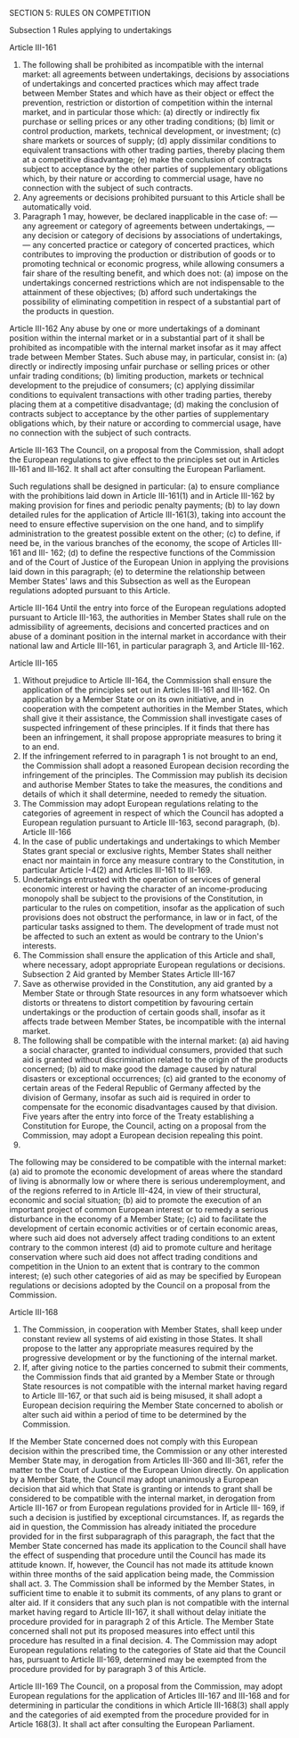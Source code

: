 SECTION 5: RULES ON COMPETITION

Subsection 1
Rules applying to undertakings

Article III-161
1. The following shall be prohibited as incompatible with the internal market: all agreements
between undertakings, decisions by associations of undertakings and concerted practices which may
affect trade between Member States and which have as their object or effect the prevention,
restriction or distortion of competition within the internal market, and in particular those which:
(a) directly or indirectly fix purchase or selling prices or any other trading conditions;
(b) limit or control production, markets, technical development, or investment;
(c) share markets or sources of supply;
(d) apply dissimilar conditions to equivalent transactions with other trading parties, thereby placing
them at a competitive disadvantage;
(e) make the conclusion of contracts subject to acceptance by the other parties of supplementary
obligations which, by their nature or according to commercial usage, have no connection with
the subject of such contracts.
2. Any agreements or decisions prohibited pursuant to this Article shall be automatically void.
3. Paragraph 1 may, however, be declared inapplicable in the case of:
— any agreement or category of agreements between undertakings,
— any decision or category of decisions by associations of undertakings,
— any concerted practice or category of concerted practices,
which contributes to improving the production or distribution of goods or to promoting technical or
economic progress, while allowing consumers a fair share of the resulting benefit, and which does
not:
(a) impose on the undertakings concerned restrictions which are not indispensable to the attainment
of these objectives;
(b) afford such undertakings the possibility of eliminating competition in respect of a substantial part
of the products in question.

Article III-162
Any abuse by one or more undertakings of a dominant position within the internal market or in a
substantial part of it shall be prohibited as incompatible with the internal market insofar as it may
affect trade between Member States.
Such abuse may, in particular, consist in:
(a) directly or indirectly imposing unfair purchase or selling prices or other unfair trading
conditions;
(b) limiting production, markets or technical development to the prejudice of consumers;
(c) applying dissimilar conditions to equivalent transactions with other trading parties, thereby
placing them at a competitive disadvantage;
(d) making the conclusion of contracts subject to acceptance by the other parties of supplementary
obligations which, by their nature or according to commercial usage, have no connection with
the subject of such contracts.

Article III-163
The Council, on a proposal from the Commission, shall adopt the European regulations to give effect
to the principles set out in Articles III‑161 and III‑162. It shall act after consulting the
European Parliament. 

Such regulations shall be designed in particular:
(a) to ensure compliance with the prohibitions laid down in Article III-161(1) and in Article III-162
by making provision for fines and periodic penalty payments;
(b) to lay down detailed rules for the application of Article III-161(3), taking into account the need to
ensure effective supervision on the one hand, and to simplify administration to the greatest
possible extent on the other;
(c) to define, if need be, in the various branches of the economy, the scope of Articles III-161 and III-
162;
(d) to define the respective functions of the Commission and of the Court of Justice of the European
Union in applying the provisions laid down in this paragraph;
(e) to determine the relationship between Member States' laws and this Subsection as well as the
European regulations adopted pursuant to this Article.

Article III-164
Until the entry into force of the European regulations adopted pursuant to Article III-163, the
authorities in Member States shall rule on the admissibility of agreements, decisions and concerted
practices and on abuse of a dominant position in the internal market in accordance with their
national law and Article III-161, in particular paragraph 3, and Article III-162.

Article III-165
1. Without prejudice to Article III-164, the Commission shall ensure the application of the
principles set out in Articles III-161 and III-162. On application by a Member State or on its own
initiative, and in cooperation with the competent authorities in the Member States, which shall give it
their assistance, the Commission shall investigate cases of suspected infringement of these principles.
If it finds that there has been an infringement, it shall propose appropriate measures to bring it to an
end.
2. If the infringement referred to in paragraph 1 is not brought to an end, the Commission shall
adopt a reasoned European decision recording the infringement of the principles. The Commission
may publish its decision and authorise Member States to take the measures, the conditions and details
of which it shall determine, needed to remedy the situation.
3. The Commission may adopt European regulations relating to the categories of agreement in
respect of which the Council has adopted a European regulation pursuant to Article III-163, second
paragraph, (b).
Article III-166
1. In the case of public undertakings and undertakings to which Member States grant special or
exclusive rights, Member States shall neither enact nor maintain in force any measure contrary to the
Constitution, in particular Article I-4(2) and Articles III-161 to III-169.
2. Undertakings entrusted with the operation of services of general economic interest or having the
character of an income-producing monopoly shall be subject to the provisions of the Constitution, in
particular to the rules on competition, insofar as the application of such provisions does not obstruct
the performance, in law or in fact, of the particular tasks assigned to them. The development of trade
must not be affected to such an extent as would be contrary to the Union's interests.
3. The Commission shall ensure the application of this Article and shall, where necessary, adopt
appropriate European regulations or decisions.
Subsection 2
Aid granted by Member States
Article III-167
1. Save as otherwise provided in the Constitution, any aid granted by a Member State or through
State resources in any form whatsoever which distorts or threatens to distort competition by
favouring certain undertakings or the production of certain goods shall, insofar as it affects trade
between Member States, be incompatible with the internal market.
2. The following shall be compatible with the internal market: 
(a) aid having a social character, granted to individual consumers, provided that such aid is granted
without discrimination related to the origin of the products concerned;
(b) aid to make good the damage caused by natural disasters or exceptional occurrences;
(c) aid granted to the economy of certain areas of the Federal Republic of Germany affected by the
division of Germany, insofar as such aid is required in order to compensate for the economic
disadvantages caused by that division. Five years after the entry into force of the Treaty
establishing a Constitution for Europe, the Council, acting on a proposal from the Commission,
may adopt a European decision repealing this point.
3.
The following may be considered to be compatible with the internal market:
(a) aid to promote the economic development of areas where the standard of living is abnormally
low or where there is serious underemployment, and of the regions referred to in Article III-424,
in view of their structural, economic and social situation;
(b) aid to promote the execution of an important project of common European interest or to remedy
a serious disturbance in the economy of a Member State;
(c) aid to facilitate the development of certain economic activities or of certain economic areas,
where such aid does not adversely affect trading conditions to an extent contrary to the common
interest
(d) aid to promote culture and heritage conservation where such aid does not affect trading
conditions and competition in the Union to an extent that is contrary to the common interest;
(e) such other categories of aid as may be specified by European regulations or decisions adopted by
the Council on a proposal from the Commission.

Article III-168
1. The Commission, in cooperation with Member States, shall keep under constant review all
systems of aid existing in those States. It shall propose to the latter any appropriate measures required
by the progressive development or by the functioning of the internal market.
2. If, after giving notice to the parties concerned to submit their comments, the Commission finds
that aid granted by a Member State or through State resources is not compatible with the internal
market having regard to Article III-167, or that such aid is being misused, it shall adopt a European
decision requiring the Member State concerned to abolish or alter such aid within a period of time to
be determined by the Commission.

If the Member State concerned does not comply with this European decision within the prescribed
time, the Commission or any other interested Member State may, in derogation from Articles III-360
and III-361, refer the matter to the Court of Justice of the European Union directly.
On application by a Member State, the Council may adopt unanimously a European decision that aid
which that State is granting or intends to grant shall be considered to be compatible with the internal
market, in derogation from Article III-167 or from European regulations provided for in Article III-
169, if such a decision is justified by exceptional circumstances. If, as regards the aid in question, the
Commission has already initiated the procedure provided for in the first subparagraph of this
paragraph, the fact that the Member State concerned has made its application to the Council shall
have the effect of suspending that procedure until the Council has made its attitude known.
If, however, the Council has not made its attitude known within three months of the said application
being made, the Commission shall act.
3. The Commission shall be informed by the Member States, in sufficient time to enable it to
submit its comments, of any plans to grant or alter aid. If it considers that any such plan is not
compatible with the internal market having regard to Article III-167, it shall without delay initiate the
procedure provided for in paragraph 2 of this Article. The Member State concerned shall not put its
proposed measures into effect until this procedure has resulted in a final decision.
4. The Commission may adopt European regulations relating to the categories of State aid that the
Council has, pursuant to Article III-169, determined may be exempted from the procedure provided
for by paragraph 3 of this Article.

Article III-169
The Council, on a proposal from the Commission, may adopt European regulations for the
application of Articles III-167 and III-168 and for determining in particular the conditions in which
Article III-168(3) shall apply and the categories of aid exempted from the procedure provided for in
Article 168(3). It shall act after consulting the European Parliament.

